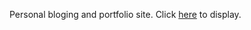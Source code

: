 Personal bloging and portfolio site.
Click [here](https://sachinkumarsingh092.github.io) to display.
